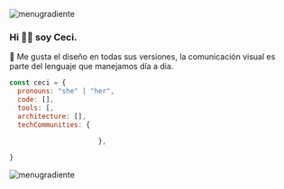 
![menugradiente](https://user-images.githubusercontent.com/91616144/158722142-bda1de5d-9481-4d7c-838c-95e1d658e89c.png)
### Hi 👋🏼 soy Ceci.
🤍 Me gusta el diseño en todas sus versiones, la comunicación visual es parte del lenguaje que manejamos día a dia.

```javascript
const ceci = {
  pronouns: "she" | "her",
  code: [],
  tools: [,
  architecture: [],
  techCommunities: {
                        
                      },

}
```

![menugradiente](https://user-images.githubusercontent.com/91616144/158722142-bda1de5d-9481-4d7c-838c-95e1d658e89c.png)


